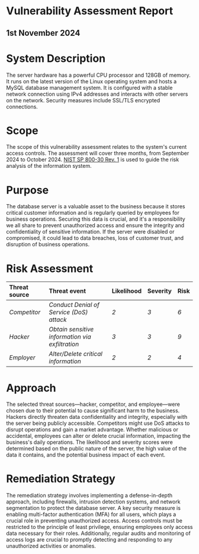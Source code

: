 # **Vulnerability Assessment Report**

## **1st November 2024**

# **System Description**

The server hardware has a powerful CPU processor and 128GB of memory. It runs on the latest version of the Linux operating system and hosts a MySQL database management system. It is configured with a stable network connection using IPv4 addresses and interacts with other servers on the network. Security measures include SSL/TLS encrypted connections.

# **Scope**

The scope of this vulnerability assessment relates to the system's current access controls. The assessment will cover three months, from September 2024 to October 2024\. [NIST SP 800-30 Rev. 1](https://docs.google.com/document/d/1pRpdpQMEWskxSkwqEMv8W7A7x8GXQlcn0hEcDzWet3Y/template/preview?usp=sharing&resourcekey=0-3GRRWAd8HryVgof-Jc33yA) is used to guide the risk analysis of the information system.

# **Purpose**

The database server is a valuable asset to the business because it stores critical customer information and is regularly queried by employees for business operations. Securing this data is crucial, and it's a responsibility we all share to prevent unauthorized access and ensure the integrity and confidentiality of sensitive information. If the server were disabled or compromised, it could lead to data breaches, loss of customer trust, and disruption of business operations.

# **Risk Assessment**

| Threat source | Threat event | Likelihood | Severity | Risk |
| :---- | :---- | :---- | :---- | :---- |
| *Competitor* | *Conduct Denial of Service (DoS) attack* | *2* | *3* | *6* |
| *Hacker* | *Obtain sensitive information via exfiltration* | *3* | *3* | *9* |
| *Employer* | *Alter/Delete critical information* | *2* | *2* | *4* |

# **Approach**

The selected threat sources—hacker, competitor, and employee—were chosen due to their potential to cause significant harm to the business. Hackers directly threaten data confidentiality and integrity, especially with the server being publicly accessible. Competitors might use DoS attacks to disrupt operations and gain a market advantage. Whether malicious or accidental, employees can alter or delete crucial information, impacting the business's daily operations. The likelihood and severity scores were determined based on the public nature of the server, the high value of the data it contains, and the potential business impact of each event.

# **Remediation Strategy**

The remediation strategy involves implementing a defense-in-depth approach, including firewalls, intrusion detection systems, and network segmentation to protect the database server. A key security measure is enabling multi-factor authentication (MFA) for all users, which plays a crucial role in preventing unauthorized access. Access controls must be restricted to the principle of least privilege, ensuring employees only access data necessary for their roles. Additionally, regular audits and monitoring of access logs are crucial to promptly detecting and responding to any unauthorized activities or anomalies.
